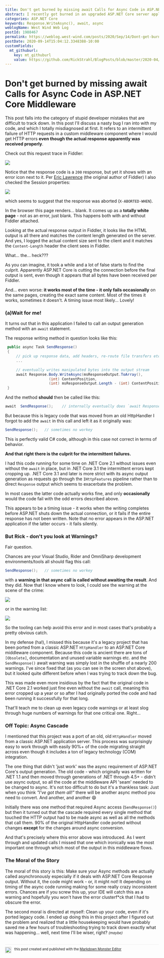 ```yaml
---
title: Don't get burned by missing await Calls for Async Code in ASP.NET Core Middleware
abstract: I recently got burned in an upgraded ASP.NET Core server application where a missing `await` statement caused wildly inconsistent and puzzling output failures. While a simple thing to avoid, once introduced it's possible to live with this error for some time before it manifests. In this post I show a scenario where a missing `await` was causing infrequent HTTP response errors, even though the client apparently receives a valid response.
categories: ASP.NET Core
keywords: Response.WriteAsync(), await, async
weblogName: West Wind Web Log
postId: 1988467
permalink: https://weblog.west-wind.com/posts/2020/Sep/14/Dont-get-burned-by-missing-await-Calls-for-Async-Code-in-ASPNET-Core-Middleware
postDate: 2020-09-14T15:04:12.3348388-10:00
customFields:
  mt_githuburl:
    key: mt_githuburl
    value: https://github.com/RickStrahl/BlogPosts/blob/master/2020-04/Dont-get-bitten-by-missing-await-for-Response.Write()-Code-in-Middleware/DonTGetBittenByMissingAwaitForResponseWriteCodeInMiddleware.md
---
```

# Don't get burned by missing await Calls for Async Code in ASP.NET Core Middleware

This post falls into the category of stupid developer mistakes that are difficult to track down. In this post I'll discuss a nasty bug I ran into with my code, and which I totally misdiagnosed at first. It refers to an intermittent failure of HTTP requests in a custom middleware component where I would get HTTP errors **even though the actual response apparently was received properly**.

Check out this request trace in Fiddler:

![](HttpFailures.png)

Notice that the response code is a `200` response, but yet it shows with an error icon next to it. Per [Eric Lawrence](https://twitter.com/ericlaw) (the original author of Fiddler) I also checked the Session properties:

![](HttpFailureDetail.png)

which seems to suggest that the response was aborted (`X-ABORTED-WHEN`). 

In the browser this page renders... blank. It comes up as a **totally white page** - not as an error, just blank. This happens both with and without Fiddler attached.

Looking at the actual response output in Fiddler, it looks like the HTML output is all there and matches the content length generated on the server. And yes, I logged the actual content size sent to the client and it matches the `Content-Length` header the client sees in Fiddler.

What... the... heck???

As you can imagine, it took a while and a lot of false starts to find the culprit. Apparently ASP.NET Core is cutting the connection before the final output is sent, even though it appears that all bytes have been received per Fiddler.

And... even worse: **it works most of the time - it only fails occasionally** on the same pages, creating the exact same content. Most of the times it works, sometimes it doesn't. A timing issue most likely... Lovely!

### (a)Wait for me!
It turns out that in this application I failed to call an output generation method with an `await` statement.

The response writing method in question looks like this:

```cs
 public async Task SendResponse()
 {  
     // pick up response data, add headers, re-route file transfers etc.
     ...
    
     // eventually writes manipulated bytes into the output stream
     await Response.Body.WriteAsync(msResponseOutput.ToArray(),
                    (int) ContentPosition,
                    (int) msResponseOutput.Length - (int) ContentPosition);
 }
 ```

And the method **should** then be called like this:

```cs
await  SendResponse();    // internally eventually does `await Response.WriteAsync(outputBytes)`
```

But because this is legacy code that was moved from an old HttpHandler I forgot to add the  `await` in this call and left it as it originally was:

```cs
SendResponse();   // sometimes no workey
```

This is perfectly valid C# code, although in this case not correct in terms of behavior.

**And that right there is the culprit for the intermittent failures.**

I had this code running for some time on .NET Core 2.1 without issues even without the `await` in place, but in .NET Core 3.1 the intermittent errors kept cropping up. .NET Core 3.1 and later is more strict with its async output generation as requests go through the `IHttpFeatures` pipeline rather than to direct `Response` output which seems to exacerbate the problem.

In most cases the latter code actually works fine, and only **occasionally** would the code fail with the odd errors described above. 

This appears to be a timing issue - it works when the writing completes before ASP.NET shuts down the actual connection, or it fails if the entire response has not been written. Note that no error appears in the ASP.NET application if the latter occurs - it fails silently.


### But Rick - don't you look at Warnings?
Fair question. 

Chances are your Visual Studio, Rider and OmniSharp development environments/tools all should flag this call:

```cs
SendResponse();   // sometimes no workey
```

with a **warning in that async call is called without awaiting the result**. And they did. Now that I know where to look,  I could see the warning at the scene of the crime:

![](AwaitWarningInVisualStudio2.png)

or in the warning list:

![](AwaitWarningInVisualStudio.png)

So the tooling can help avoid this error and in most cases that's probably a pretty obvious catch. 

In my defense (ha!), I missed this because it's a legacy project that has been ported from a classic ASP.NET `HttpHandler` to an ASP.NET Core middleware component. Because this code is ancient there are tons of `[Obsolete]`, documentation and unused variable warnings etc. and the `SendResponse()` await warning was simply lost in the shuffle of a nearly 200 warnings. I've since fixed that (as you can see in the screen shot above), but it looked quite different before when I was trying to track down the bug.

This was made even more insidious by the fact that the original code in .NET Core 2.1 worked just fine even without the `await` call, meaning this error cropped up a year or so after I had originally ported the code and had been running it successfully for that long.

That'll teach me to clean up even legacy code warnings or at least slog through huge numbers of warnings for that one critical one. Right...

### Off Topic: Async Cascade
I mentioned that this project was a port of an old, old `HttpHandler` moved from a classic ASP.NET application server. This process was surprisingly easy to work through with easily 90%+ of the code migrating straight across even though it includes a ton of legacy technology (COM) integration.

The one thing that didn't 'just work' was the async requirement of ASP.NET Core's output generation. The old code - which originally was written for .NET 1.1 and then moved through generations of .NET through 4.5+ - didn't use async output, so all the code at the middleware API 'seam' needed to be changed to async. It's not too difficult to do but it's a thankless task: Just when you think *"I've got them all!"* there will be another async method you need to convert. And another, and another :smile:

Initially there was one method that required Async access (`SendResponse()`) but then it turned out that the cascade required every single method that touched the HTTP output had to be made async as well as all the methods that call them. 90% of the original HttpHandler code ported without changes **except** for the changes around async conversion.

And that's precisely where this error above was introduced. As I went through and updated calls I missed that one which ironically was the most important one through which most of the output in this middleware flows. 

### The Moral of the Story
The moral of this story is this: Make sure your Async methods are actually called asynchronously especially if it deals with ASP.NET Core Response output. Without it, the code might work - or, it might not! It depending on timing of the async code running making for some really crazy inconsistent errors. Chances are if you screw this up, your IDE will catch this as a warning and hopefully you won't have the error clusterf*ck that I had to obscure the error.

The second moral is directed at myself: Clean up your code, even if it's ported legacy code. I ended up doing this in this project after I figured out the problem and realized that a little housekeeping would have probably saved me a few hours of troubleshooting trying to track down exactly what was happening... well, next time I'll be wiser, right? <small>*(maybe)*</small>

<div style="margin-top: 30px;font-size: 0.8em;
            border-top: 1px solid #eee;padding-top: 8px;">
    <img src="https://markdownmonster.west-wind.com/favicon.png"
         style="height: 20px;float: left; margin-right: 10px;"/>
    this post created and published with the 
    <a href="https://markdownmonster.west-wind.com" 
       target="top">Markdown Monster Editor</a> 
</div>